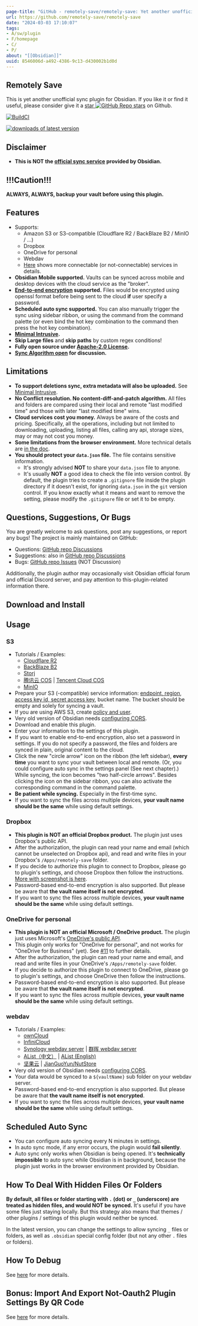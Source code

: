 ```yaml
---
page-title: "GitHub - remotely-save/remotely-save: Yet another unofficial Obsidian plugin allowing users to synchronize notes between local device and the cloud service. Supports S3, Dropbox, OneDrive, webdav."
url: https://github.com/remotely-save/remotely-save
date: "2024-03-03 17:10:07"
tags: 
- A/sw/plugin
- F/homepage
- C/
- P/
about: "[[Obsidian]]"
uuid: 8546006d-a492-4386-9c13-d430002b1d0d
---
```


## Remotely Save

[](https://github.com/remotely-save/remotely-save#remotely-save)

This is yet another unofficial sync plugin for Obsidian. If you like it or find it useful, please consider give it a [star ![GitHub Repo stars](https://camo.githubusercontent.com/45b49150a49b5f7ef28a82c0e8c133803171a16ffca6392d852212d2dd7f9085/68747470733a2f2f696d672e736869656c64732e696f2f6769746875622f73746172732f6679656172732f72656d6f74656c792d736176653f7374796c653d736f6369616c)](https://github.com/fyears/remotely-save) on Github.

[![BuildCI](https://github.com/fyears/remotely-save/actions/workflows/auto-build.yml/badge.svg)](https://github.com/fyears/remotely-save/actions/workflows/auto-build.yml)

[![downloads of latest version](https://camo.githubusercontent.com/399c14be73ff2e5332aa7f0c9153efaf7333f06284936c2c0e92a5550d6c01e3/68747470733a2f2f696d672e736869656c64732e696f2f6769746875622f646f776e6c6f6164732d7072652f72656d6f74656c792d736176652f72656d6f74656c792d736176652f6c61746573742f6d61696e2e6a733f736f72743d73656d766572)](https://github.com/fyears/remotely-save/releases)

## Disclaimer

[](https://github.com/remotely-save/remotely-save#disclaimer)

-   **This is NOT the [official sync service](https://obsidian.md/sync) provided by Obsidian.**

## !!!Caution!!!

[](https://github.com/remotely-save/remotely-save#caution)

**ALWAYS, ALWAYS, backup your vault before using this plugin.**

## Features

[](https://github.com/remotely-save/remotely-save#features)

-   Supports:
    -   Amazon S3 or S3-compatible (Cloudflare R2 / BackBlaze B2 / MinIO / ...)
    -   Dropbox
    -   OneDrive for personal
    -   Webdav
    -   [Here](https://github.com/remotely-save/remotely-save/blob/master/docs/services_connectable_or_not.md) shows more connectable (or not-connectable) services in details.
-   **Obsidian Mobile supported.** Vaults can be synced across mobile and desktop devices with the cloud service as the "broker".
-   **[End-to-end encryption](https://github.com/remotely-save/remotely-save/blob/master/docs/encryption.md) supported.** Files would be encrypted using openssl format before being sent to the cloud **if** user specify a password.
-   **Scheduled auto sync supported.** You can also manually trigger the sync using sidebar ribbon, or using the command from the command palette (or even bind the hot key combination to the command then press the hot key combination).
-   **[Minimal Intrusive](https://github.com/remotely-save/remotely-save/blob/master/docs/minimal_intrusive_design.md).**
-   **Skip Large files** and **skip paths** by custom regex conditions!
-   **Fully open source under [Apache-2.0 License](https://github.com/remotely-save/remotely-save/blob/master/LICENSE).**
-   **[Sync Algorithm open](https://github.com/remotely-save/remotely-save/blob/master/docs/sync_algorithm_v2.md) for discussion.**

## Limitations

[](https://github.com/remotely-save/remotely-save#limitations)

-   **To support deletions sync, extra metadata will also be uploaded.** See [Minimal Intrusive](https://github.com/remotely-save/remotely-save/blob/master/docs/minimal_intrusive_design.md).
-   **No Conflict resolution. No content-diff-and-patch algorithm.** All files and folders are compared using their local and remote "last modified time" and those with later "last modified time" wins.
-   **Cloud services cost you money.** Always be aware of the costs and pricing. Specifically, all the operations, including but not limited to downloading, uploading, listing all files, calling any api, storage sizes, may or may not cost you money.
-   **Some limitations from the browser environment.** More technical details are [in the doc](https://github.com/remotely-save/remotely-save/blob/master/docs/browser_env.md).
-   **You should protect your `data.json` file.** The file contains sensitive information.
    -   It's strongly advised **NOT** to share your `data.json` file to anyone.
    -   It's usually **NOT** a good idea to check the file into version control. By default, the plugin tries to create a `.gitignore` file inside the plugin directory if it doesn't exist, for ignoring `data.json` in the `git` version control. If you know exactly what it means and want to remove the setting, please modify the `.gitignore` file or set it to be empty.

## Questions, Suggestions, Or Bugs

[](https://github.com/remotely-save/remotely-save#questions-suggestions-or-bugs)

You are greatly welcome to ask questions, post any suggestions, or report any bugs! The project is mainly maintained on GitHub:

-   Questions: [GitHub repo Discussions](https://github.com/fyears/remotely-save/discussions)
-   Suggestions: also in [GitHub repo Discussions](https://github.com/fyears/remotely-save/discussions)
-   Bugs: [GitHub repo Issues](https://github.com/fyears/remotely-save/issues) (NOT Discussion)

Additionally, the plugin author may occasionally visit Obsidian official forum and official Discord server, and pay attention to this-plugin-related information there.

## Download and Install

[](https://github.com/remotely-save/remotely-save#download-and-install)

## Usage

[](https://github.com/remotely-save/remotely-save#usage)

### S3

[](https://github.com/remotely-save/remotely-save#s3)

-   Tutorials / Examples:
    -   [Cloudflare R2](https://github.com/remotely-save/remotely-save/blob/master/docs/remote_services/s3_cloudflare_r2/README.md)
    -   [BackBlaze B2](https://github.com/remotely-save/remotely-save/blob/master/docs/remote_services/s3_backblaze_b2/README.md)
    -   [Storj](https://github.com/remotely-save/remotely-save/blob/master/docs/remote_services/s3_storj_io/README.md)
    -   [腾讯云 COS](https://github.com/remotely-save/remotely-save/blob/master/docs/remote_services/s3_tencent_cloud_cos/README.zh-cn.md) | [Tencent Cloud COS](https://github.com/remotely-save/remotely-save/blob/master/docs/remote_services/s3_tencent_cloud_cos/README.md)
    -   [MinIO](https://github.com/remotely-save/remotely-save/blob/master/docs/remote_services/s3_minio/README.md)
-   Prepare your S3 (-compatible) service information: [endpoint, region](https://docs.aws.amazon.com/general/latest/gr/s3.html), [access key id, secret access key](https://docs.aws.amazon.com/sdk-for-javascript/v3/developer-guide/getting-your-credentials.html), bucket name. The bucket should be empty and solely for syncing a vault.
-   If you are using AWS S3, create [policy and user](https://github.com/remotely-save/remotely-save/blob/master/docs/remote_services/s3_general/s3_user_policy.md).
-   Very old version of Obsidian needs [configuring CORS](https://github.com/remotely-save/remotely-save/blob/master/docs/remote_services/s3_general/s3_cors_configure.md).
-   Download and enable this plugin.
-   Enter your information to the settings of this plugin.
-   If you want to enable end-to-end encryption, also set a password in settings. If you do not specify a password, the files and folders are synced in plain, original content to the cloud.
-   Click the new "circle arrow" icon on the ribbon (the left sidebar), **every time** you want to sync your vault between local and remote. (Or, you could configure auto sync in the settings panel (See next chapter).) While syncing, the icon becomes "two half-circle arrows". Besides clicking the icon on the sidebar ribbon, you can also activate the corresponding command in the command palette.
-   **Be patient while syncing.** Especially in the first-time sync.
-   If you want to sync the files across multiple devices, **your vault name should be the same** while using default settings.

### Dropbox

[](https://github.com/remotely-save/remotely-save#dropbox)

-   **This plugin is NOT an official Dropbox product.** The plugin just uses Dropbox's public API.
-   After the authorization, the plugin can read your name and email (which cannot be unselected on Dropbox api), and read and write files in your Dropbox's `/Apps/remotely-save` folder.
-   If you decide to authorize this plugin to connect to Dropbox, please go to plugin's settings, and choose Dropbox then follow the instructions. [More with screenshot is here](https://github.com/remotely-save/remotely-save/blob/master/docs/dropbox_review_material/README.md).
-   Password-based end-to-end encryption is also supported. But please be aware that **the vault name itself is not encrypted**.
-   If you want to sync the files across multiple devices, **your vault name should be the same** while using default settings.

### OneDrive for personal

[](https://github.com/remotely-save/remotely-save#onedrive-for-personal)

-   **This plugin is NOT an official Microsoft / OneDrive product.** The plugin just uses Microsoft's [OneDrive's public API](https://docs.microsoft.com/en-us/onedrive/developer/rest-api).
-   This plugin only works for "OneDrive for personal", and not works for "OneDrive for Business" (yet). See [#11](https://github.com/fyears/remotely-save/issues/11) to further details.
-   After the authorization, the plugin can read your name and email, and read and write files in your OneDrive's `/Apps/remotely-save` folder.
-   If you decide to authorize this plugin to connect to OneDrive, please go to plugin's settings, and choose OneDrive then follow the instructions.
-   Password-based end-to-end encryption is also supported. But please be aware that **the vault name itself is not encrypted**.
-   If you want to sync the files across multiple devices, **your vault name should be the same** while using default settings.

### webdav

[](https://github.com/remotely-save/remotely-save#webdav)

-   Tutorials / Examples:
    -   [ownCloud](https://github.com/remotely-save/remotely-save/blob/master/docs/remote_services/webdav_owncloud/README.md)
    -   [InfiniCloud](https://github.com/remotely-save/remotely-save/blob/master/docs/remote_services/webdav_infinicloud_teracloud/README.md)
    -   [Synology webdav server](https://github.com/remotely-save/remotely-save/blob/master/docs/remote_services/webdav_synology_webdav_server/README.md) | [群晖 webdav server](https://github.com/remotely-save/remotely-save/blob/master/docs/remote_services/webdav_synology_webdav_server/README.zh-cn.md)
    -   [AList（中文）](https://github.com/remotely-save/remotely-save/blob/master/docs/remote_services/webdav_alist/README.zh-cn.md) | [AList (English)](https://github.com/remotely-save/remotely-save/blob/master/docs/remote_services/webdav_alist/README.md)
    -   [坚果云](https://github.com/remotely-save/remotely-save/blob/master/docs/remote_services/webdav_jianguoyun/README.zh-cn.md) | [JianGuoYun/NutStore](https://github.com/remotely-save/remotely-save/blob/master/docs/remote_services/webdav_jianguoyun/README.md)
-   Very old version of Obsidian needs [configuring CORS](https://github.com/remotely-save/remotely-save/blob/master/docs/remote_services/webdav_general/webav_cors.md).
-   Your data would be synced to a `${vaultName}` sub folder on your webdav server.
-   Password-based end-to-end encryption is also supported. But please be aware that **the vault name itself is not encrypted**.
-   If you want to sync the files across multiple devices, **your vault name should be the same** while using default settings.

## Scheduled Auto Sync

[](https://github.com/remotely-save/remotely-save#scheduled-auto-sync)

-   You can configure auto syncing every N minutes in settings.
-   In auto sync mode, if any error occurs, the plugin would **fail silently**.
-   Auto sync only works when Obsidian is being opened. It's **technically impossible** to auto sync while Obsidian is in background, because the plugin just works in the browser environment provided by Obsidian.

## How To Deal With Hidden Files Or Folders

[](https://github.com/remotely-save/remotely-save#how-to-deal-with-hidden-files-or-folders)

**By default, all files or folder starting with `.` (dot) or `_` (underscore) are treated as hidden files, and would NOT be synced.** It's useful if you have some files just staying locally. But this strategy also means that themes / other plugins / settings of this plugin would neither be synced.

In the latest version, you can change the settings to allow syncing `_` files or folders, as well as `.obsidian` special config folder (but not any other `.` files or folders).

## How To Debug

[](https://github.com/remotely-save/remotely-save#how-to-debug)

See [here](https://github.com/remotely-save/remotely-save/blob/master/docs/how_to_debug/README.md) for more details.

## Bonus: Import And Export Not-Oauth2 Plugin Settings By QR Code

[](https://github.com/remotely-save/remotely-save#bonus-import-and-export-not-oauth2-plugin-settings-by-qr-code)

See [here](https://github.com/remotely-save/remotely-save/blob/master/docs/import_export_some_settings.md) for more details.